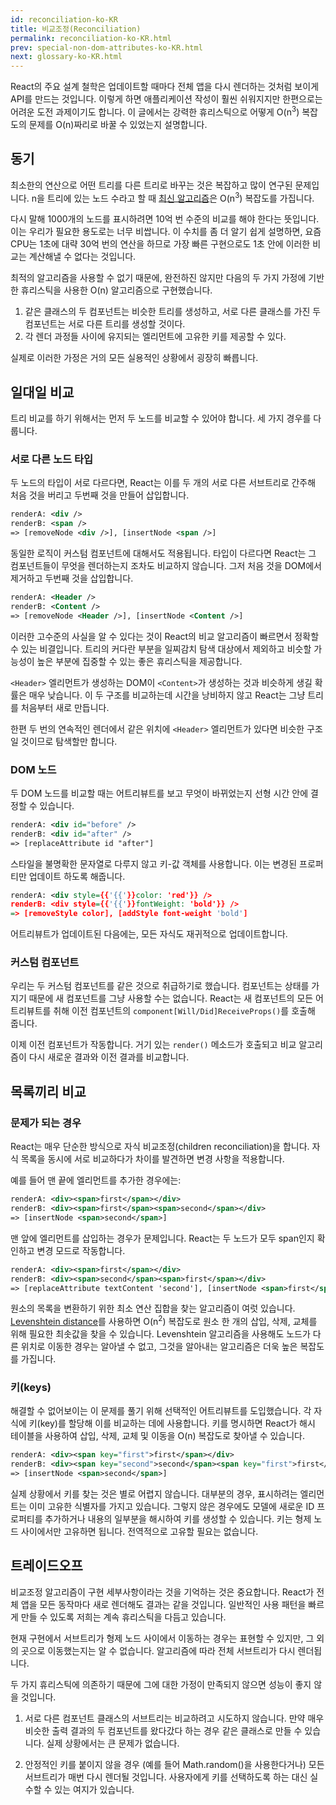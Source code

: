 ```yaml
---
id: reconciliation-ko-KR
title: 비교조정(Reconciliation)
permalink: reconciliation-ko-KR.html
prev: special-non-dom-attributes-ko-KR.html
next: glossary-ko-KR.html
---
```


React의 주요 설계 철학은 업데이트할 때마다 전체 앱을 다시 렌더하는 것처럼 보이게 API를 만드는 것입니다. 이렇게 하면 애플리케이션 작성이 훨씬 쉬워지지만 한편으로는 어려운 도전 과제이기도 합니다. 이 글에서는 강력한 휴리스틱으로 어떻게 O(n<sup>3</sup>) 복잡도의 문제를 O(n)짜리로 바꿀 수 있었는지 설명합니다.


## 동기

최소한의 연산으로 어떤 트리를 다른 트리로 바꾸는 것은 복잡하고 많이 연구된 문제입니다. n을 트리에 있는 노드 수라고 할 때 [최신 알고리즘](http://grfia.dlsi.ua.es/ml/algorithms/references/editsurvey_bille.pdf)은 O(n<sup>3</sup>) 복잡도를 가집니다.

다시 말해 1000개의 노드를 표시하려면 10억 번 수준의 비교를 해야 한다는 뜻입니다. 이는 우리가 필요한 용도로는 너무 비쌉니다. 이 수치를 좀 더 알기 쉽게 설명하면, 요즘 CPU는 1초에 대략 30억 번의 연산을 하므로 가장 빠른 구현으로도 1초 안에 이러한 비교는 계산해낼 수 없다는 것입니다.

최적의 알고리즘을 사용할 수 없기 때문에, 완전하진 않지만 다음의 두 가지 가정에 기반한 휴리스틱을 사용한 O(n) 알고리즘으로 구현했습니다.

1. 같은 클래스의 두 컴포넌트는 비슷한 트리를 생성하고, 서로 다른 클래스를 가진 두 컴포넌트는 서로 다른 트리를 생성할 것이다.
2. 각 렌더 과정들 사이에 유지되는 엘리먼트에 고유한 키를 제공할 수 있다.

실제로 이러한 가정은 거의 모든 실용적인 상황에서 굉장히 빠릅니다.


## 일대일 비교

트리 비교를 하기 위해서는 먼저 두 노드를 비교할 수 있어야 합니다. 세 가지 경우를 다룹니다.


### 서로 다른 노드 타입

두 노드의 타입이 서로 다르다면, React는 이를 두 개의 서로 다른 서브트리로 간주해 처음 것을 버리고 두번째 것을 만들어 삽입합니다.

```xml
renderA: <div />
renderB: <span />
=> [removeNode <div />], [insertNode <span />]
```

동일한 로직이 커스텀 컴포넌트에 대해서도 적용됩니다. 타입이 다르다면 React는 그 컴포넌트들이 무엇을 렌더하는지 조차도 비교하지 않습니다. 그저 처음 것을 DOM에서 제거하고 두번째 것을 삽입합니다.

```xml
renderA: <Header />
renderB: <Content />
=> [removeNode <Header />], [insertNode <Content />]
```

이러한 고수준의 사실을 알 수 있다는 것이 React의 비교 알고리즘이 빠르면서 정확할 수 있는 비결입니다. 트리의 커다란 부분을 일찌감치 탐색 대상에서 제외하고 비슷할 가능성이 높은 부분에 집중할 수 있는 좋은 휴리스틱을 제공합니다.

`<Header>` 엘리먼트가 생성하는 DOM이 `<Content>`가 생성하는 것과 비슷하게 생길 확률은 매우 낮습니다. 이 두 구조를 비교하는데 시간을 낭비하지 않고 React는 그냥 트리를 처음부터 새로 만듭니다.

한편 두 번의 연속적인 렌더에서 같은 위치에 `<Header>` 엘리먼트가 있다면 비슷한 구조일 것이므로 탐색할만 합니다.


### DOM 노드

두 DOM 노드를 비교할 때는 어트리뷰트를 보고 무엇이 바뀌었는지 선형 시간 안에 결정할 수 있습니다.

```xml
renderA: <div id="before" />
renderB: <div id="after" />
=> [replaceAttribute id "after"]
```

스타일을 불명확한 문자열로 다루지 않고 키-값 객체를 사용합니다. 이는 변경된 프로퍼티만 업데이트 하도록 해줍니다.

```xml
renderA: <div style={{'{{'}}color: 'red'}} />
renderB: <div style={{'{{'}}fontWeight: 'bold'}} />
=> [removeStyle color], [addStyle font-weight 'bold']
```

어트리뷰트가 업데이트된 다음에는, 모든 자식도 재귀적으로 업데이트합니다.


### 커스텀 컴포넌트

우리는 두 커스텀 컴포넌트를 같은 것으로 취급하기로 했습니다. 컴포넌트는 상태를 가지기 때문에 새 컴포넌트를 그냥 사용할 수는 없습니다. React는 새 컴포넌트의 모든 어트리뷰트를 취해 이전 컴포넌트의 `component[Will/Did]ReceiveProps()`를 호출해 줍니다.

이제 이전 컴포넌트가 작동합니다. 거기 있는 `render()` 메소드가 호출되고 비교 알고리즘이 다시 새로운 결과와 이전 결과를 비교합니다.


## 목록끼리 비교

### 문제가 되는 경우

React는 매우 단순한 방식으로 자식 비교조정(children reconciliation)을 합니다. 자식 목록을 동시에 서로 비교하다가 차이를 발견하면 변경 사항을 적용합니다.

예를 들어 맨 끝에 엘리먼트를 추가한 경우에는:

```xml
renderA: <div><span>first</span></div>
renderB: <div><span>first</span><span>second</span></div>
=> [insertNode <span>second</span>]
```

맨 앞에 엘리먼트를 삽입하는 경우가 문제입니다. React는 두 노드가 모두 span인지 확인하고 변경 모드로 작동합니다.

```xml
renderA: <div><span>first</span></div>
renderB: <div><span>second</span><span>first</span></div>
=> [replaceAttribute textContent 'second'], [insertNode <span>first</span>]
```

원소의 목록을 변환하기 위한 최소 연산 집합을 찾는 알고리즘이 여럿 있습니다. [Levenshtein distance](https://en.wikipedia.org/wiki/Levenshtein_distance)를 사용하면 O(n<sup>2</sup>) 복잡도로 원소 한 개의 삽입, 삭제, 교체를 위해 필요한 최솟값을 찾을 수 있습니다. Levenshtein 알고리즘을 사용해도 노드가 다른 위치로 이동한 경우는 알아낼 수 없고, 그것을 알아내는 알고리즘은 더욱 높은 복잡도를 가집니다.

### 키(keys)

해결할 수 없어보이는 이 문제를 풀기 위해 선택적인 어트리뷰트를 도입했습니다. 각 자식에 키(key)를 할당해 이를 비교하는 데에 사용합니다. 키를 명시하면 React가 해시 테이블을 사용하여 삽입, 삭제, 교체 및 이동을 O(n) 복잡도로 찾아낼 수 있습니다.


```xml
renderA: <div><span key="first">first</span></div>
renderB: <div><span key="second">second</span><span key="first">first</span></div>
=> [insertNode <span>second</span>]
```

실제 상황에서 키를 찾는 것은 별로 어렵지 않습니다. 대부분의 경우, 표시하려는 엘리먼트는 이미 고유한 식별자를 가지고 있습니다. 그렇지 않은 경우에도 모델에 새로운 ID 프로퍼티를 추가하거나 내용의 일부분을 해시하여 키를 생성할 수 있습니다. 키는 형제 노드 사이에서만 고유하면 됩니다. 전역적으로 고유할 필요는 없습니다.


## 트레이드오프

비교조정 알고리즘이 구현 세부사항이라는 것을 기억하는 것은 중요합니다. React가 전체 앱을 모든 동작마다 새로 렌더해도 결과는 같을 것입니다. 일반적인 사용 패턴을 빠르게 만들 수 있도록 저희는 계속 휴리스틱을 다듬고 있습니다.

현재 구현에서 서브트리가 형제 노드 사이에서 이동하는 경우는 표현할 수 있지만, 그 외의 곳으로 이동했는지는 알 수 없습니다. 알고리즘에 따라 전체 서브트리가 다시 렌더됩니다.

두 가지 휴리스틱에 의존하기 때문에 그에 대한 가정이 만족되지 않으면 성능이 좋지 않을 것입니다.

1. 서로 다른 컴포넌트 클래스의 서브트리는 비교하려고 시도하지 않습니다. 만약 매우 비슷한 출력 결과의 두 컴포넌트를 왔다갔다 하는 경우 같은 클래스로 만들 수 있습니다. 실제 상황에서는 큰 문제가 없습니다.

2. 안정적인 키를 붙이지 않을 경우 (예를 들어 Math.random()을 사용한다거나) 모든 서브트리가 매번 다시 렌더될 것입니다. 사용자에게 키를 선택하도록 하는 대신 실수할 수 있는 여지가 있습니다.
